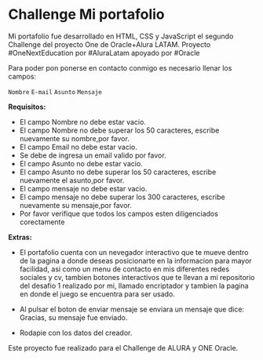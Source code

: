 # Challenge Mi portafolio

Mi portafolio fue desarrollado en HTML, CSS y JavaScript el segundo Challenge del proyecto One de Oracle+Alura LATAM. Proyecto #OneNextEducation por #AluraLatam apoyado por #Oracle


Para poder pon ponerse en contacto conmigo es necesario llenar los campos: 

`Nombre`
`E-mail`
`Asunto`
`Mensaje`

**Requisitos:**
- El campo Nombre no debe estar vacio.
- El campo Nombre no debe superar los 50 caracteres, escribe nuevamente su nombre,por favor.
- El campo Email no debe estar vacio.
- Se debe de ingresa un email valido por favor.
- El campo Asunto no debe estar vacio.
- El campo Asunto no debe superar los 50 caracteres, escribe nuevamente el asunto,por favor.
- El campo mensaje no debe estar vacio.
- El campo mensaje no debe superar los 300 caracteres, escribe nuevamente su mensaje,por favor.
- Por favor verifique que todos los campos esten diligenciados corectamente


**Extras:**
- El portafolio cuenta con un nevegador interactivo que te mueve dentro de la pagina a donde deseas posicionarte en la informacion para mayor facilidad, asi como un menu de contacto en mis diferentes redes sociales y cv, tambien botones interactivos que te llevan a mi repositorio del desafio 1 realizado por mi, llamado encriptador y tambien la pagina en donde el juego se encuentra para ser usado. 

- Al pulsar el boton de enviar mensaje se enviara un mensaje que dice: Gracias, su mensaje fue enviado.
- Rodapie con los datos del creador.

Este proyecto fue realizado para el Challenge de ALURA y ONE Oracle.
